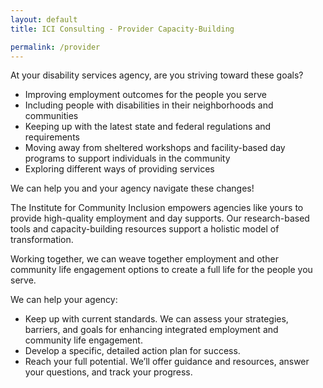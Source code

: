 ```yaml
---
layout: default
title: ICI Consulting - Provider Capacity-Building

permalink: /provider
---
```



At your disability services agency, are you striving toward these goals?
- Improving employment outcomes for the people you serve
- Including people with disabilities in their neighborhoods and communities
- Keeping up with the latest state and federal regulations and requirements
- Moving away from sheltered workshops and facility-based day programs to support individuals in the community
- Exploring different ways of providing services

We can help you and your agency navigate these changes!

The Institute for Community Inclusion empowers agencies like yours to provide high-quality employment and day supports. Our research-based tools and capacity-building resources support a holistic model of transformation. 

Working together, we can weave together employment and other community life engagement options to create a full life for the people you serve.

We can help your agency: 
- Keep up with current standards. We can assess your strategies, barriers, and goals for enhancing integrated employment and community life engagement.
- Develop a specific, detailed action plan for success.
- Reach your full potential. We’ll offer guidance and resources, answer your questions, and track your progress. 


